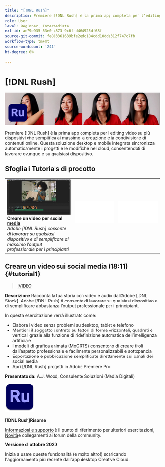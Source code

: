 ```yaml
---
title: "[!DNL Rush]"
description: Premiere [!DNL Rush] è la prima app completa per l'editing video su più dispositivi che semplifica al massimo la creazione e la condivisione di contenuti online
role: User
level: Beginner, Intermediate
exl-id: ae79e935-53e0-4873-9c6f-d464925df68f
source-git-commit: fe883361639bfe2edc184cdd10dda312f747c7fb
workflow-type: tm+mt
source-wordcount: '241'
ht-degree: 0%

---
```


# [!DNL Rush]

![Tutorial Hero Image](../assets/Rush.jpg)

Premiere [!DNL Rush] è la prima app completa per l&#39;editing video su più dispositivi che semplifica al massimo la creazione e la condivisione di contenuti online. Questa soluzione desktop e mobile integrata sincronizza automaticamente i progetti e le modifiche nel cloud, consentendoti di lavorare ovunque e su qualsiasi dispositivo.

## Sfoglia i Tutorials di prodotto

<table style="table-layout:fixed">
<tr>
 <td>
   <a href="rush.md#tutorial1">
      <img alt="Creare un video per social media" src="../assets/rush_socialMediaAd_wood_thumbnail.jpg" />
   </a>
    <div>
   <a href="rush.md#tutorial1"><strong>Creare un video per social media</strong></a>
    </div>
    <em>Adobe [!DNL Rush] consente di lavorare su qualsiasi dispositivo e di semplificare al massimo l'output professionale per i principianti</em>
    <br>
  </td>
  <td>
    <img alt="Spaziatore" src="../assets/Whitespacer.png" />
    <div>
    <br>
  </td>
  <td>
    <img alt="Spaziatore" src="../assets/Whitespacer.png" />
    <div>
    <br>
  </td>
</tr>
</table>

## Creare un video sui social media (18:11) {#tutorial1}

>[!VIDEO](https://video.tv.adobe.com/v/326900?hidetitle=true)

**Descrizione**
Racconta la tua storia con video e audio dall’Adobe [!DNL Stock]. Adobe [!DNL Rush] ti consente di lavorare su qualsiasi dispositivo e di semplificare abbastanza l’output professionale per i principianti.

In questa esercitazione verrà illustrato come:
* Elabora i video senza problemi su desktop, tablet e telefono
* Mantieni il soggetto centrato su fattori di forma orizzontali, quadrati e verticali grazie alla funzione di ridefinizione automatica dell’intelligenza artificiale
* I modelli di grafica animata (MoGRTS) consentono di creare titoli dall’aspetto professionale e facilmente personalizzabili e sottopancia
* Esportazione e pubblicazione semplificate direttamente sui canali dei social media
* Apri [!DNL Rush] progetti in Adobe Premiere Pro

**Presentato da:**
A.J. Wood, Consulente Soluzioni (Media Digitali)

![Logo Rush](../assets/ru_appicon_96.png)

**[!DNL Rush]Risorse**

[Informazioni e supporto](https://helpx.adobe.com/support/premiere-rush.html) è il punto di riferimento per ulteriori esercitazioni, [Novità](https://helpx.adobe.com/premiere-rush/user-guide.html/premiere-rush/help/whats-new.ug.html)e collegamenti ai forum della community.

**Versione di ottobre 2020**

Inizia a usare queste funzionalità (e molto altro!) scaricando l&#39;aggiornamento più recente dall&#39;app desktop Creative Cloud.
